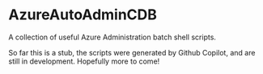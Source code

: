 # AzureAutoAdminCDB
A collection of useful Azure Administration batch shell scripts.

So far this is a stub, the scripts were generated by Github Copilot, and are still in development.  Hopefully more to come!
